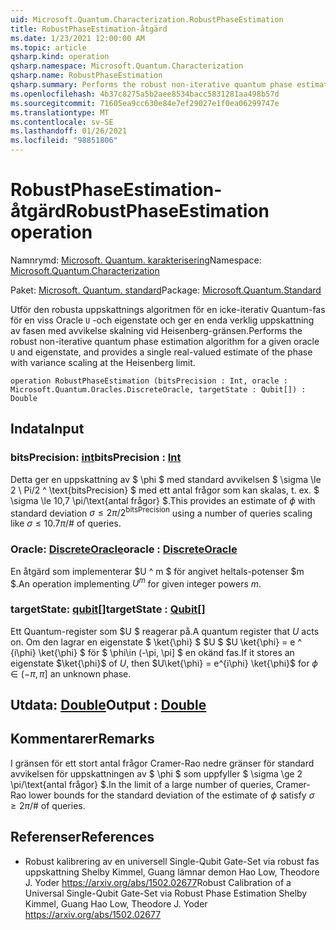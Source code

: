 ```yaml
---
uid: Microsoft.Quantum.Characterization.RobustPhaseEstimation
title: RobustPhaseEstimation-åtgärd
ms.date: 1/23/2021 12:00:00 AM
ms.topic: article
qsharp.kind: operation
qsharp.namespace: Microsoft.Quantum.Characterization
qsharp.name: RobustPhaseEstimation
qsharp.summary: Performs the robust non-iterative quantum phase estimation algorithm for a given oracle `U` and eigenstate, and provides a single real-valued estimate of the phase with variance scaling at the Heisenberg limit.
ms.openlocfilehash: 4b37c8275a5b2aee8534bacc5831281aa498b57d
ms.sourcegitcommit: 71605ea9cc630e84e7ef29027e1f0ea06299747e
ms.translationtype: MT
ms.contentlocale: sv-SE
ms.lasthandoff: 01/26/2021
ms.locfileid: "98851806"
---
```

# <a name="robustphaseestimation-operation"></a><span data-ttu-id="5a552-102">RobustPhaseEstimation-åtgärd</span><span class="sxs-lookup"><span data-stu-id="5a552-102">RobustPhaseEstimation operation</span></span>

<span data-ttu-id="5a552-103">Namnrymd: [Microsoft. Quantum. karakterisering](xref:Microsoft.Quantum.Characterization)</span><span class="sxs-lookup"><span data-stu-id="5a552-103">Namespace: [Microsoft.Quantum.Characterization](xref:Microsoft.Quantum.Characterization)</span></span>

<span data-ttu-id="5a552-104">Paket: [Microsoft. Quantum. standard](https://nuget.org/packages/Microsoft.Quantum.Standard)</span><span class="sxs-lookup"><span data-stu-id="5a552-104">Package: [Microsoft.Quantum.Standard](https://nuget.org/packages/Microsoft.Quantum.Standard)</span></span>


<span data-ttu-id="5a552-105">Utför den robusta uppskattnings algoritmen för en icke-iterativ Quantum-fas för en viss Oracle `U` -och eigenstate och ger en enda verklig uppskattning av fasen med avvikelse skalning vid Heisenberg-gränsen.</span><span class="sxs-lookup"><span data-stu-id="5a552-105">Performs the robust non-iterative quantum phase estimation algorithm for a given oracle `U` and eigenstate, and provides a single real-valued estimate of the phase with variance scaling at the Heisenberg limit.</span></span>

```qsharp
operation RobustPhaseEstimation (bitsPrecision : Int, oracle : Microsoft.Quantum.Oracles.DiscreteOracle, targetState : Qubit[]) : Double
```


## <a name="input"></a><span data-ttu-id="5a552-106">Indata</span><span class="sxs-lookup"><span data-stu-id="5a552-106">Input</span></span>

### <a name="bitsprecision--int"></a><span data-ttu-id="5a552-107">bitsPrecision: [int](xref:microsoft.quantum.lang-ref.int)</span><span class="sxs-lookup"><span data-stu-id="5a552-107">bitsPrecision : [Int](xref:microsoft.quantum.lang-ref.int)</span></span>

<span data-ttu-id="5a552-108">Detta ger en uppskattning av $ \phi $ med standard avvikelsen $ \sigma \le 2 \ Pi/2 ^ \text{bitsPrecision} $ med ett antal frågor som kan skalas, t. ex. $ \sigma \le 10,7 \pi/\text{antal frågor} $.</span><span class="sxs-lookup"><span data-stu-id="5a552-108">This provides an estimate of $\phi$ with standard deviation $\sigma \le 2\pi / 2^\text{bitsPrecision}$ using a number of queries scaling like $\sigma \le 10.7 \pi / \text{# of queries}$.</span></span>


### <a name="oracle--discreteoracle"></a><span data-ttu-id="5a552-109">Oracle: [DiscreteOracle](xref:Microsoft.Quantum.Oracles.DiscreteOracle)</span><span class="sxs-lookup"><span data-stu-id="5a552-109">oracle : [DiscreteOracle](xref:Microsoft.Quantum.Oracles.DiscreteOracle)</span></span>

<span data-ttu-id="5a552-110">En åtgärd som implementerar $U ^ m $ för angivet heltals-potenser $m $.</span><span class="sxs-lookup"><span data-stu-id="5a552-110">An operation implementing $U^m$ for given integer powers $m$.</span></span>


### <a name="targetstate--qubit"></a><span data-ttu-id="5a552-111">targetState: [qubit](xref:microsoft.quantum.lang-ref.qubit)[]</span><span class="sxs-lookup"><span data-stu-id="5a552-111">targetState : [Qubit](xref:microsoft.quantum.lang-ref.qubit)[]</span></span>

<span data-ttu-id="5a552-112">Ett Quantum-register som $U $ reagerar på.</span><span class="sxs-lookup"><span data-stu-id="5a552-112">A quantum register that $U$ acts on.</span></span> <span data-ttu-id="5a552-113">Om den lagrar en eigenstate $ \ket{\phi} $ $U $ $U \ket{\phi} = e ^ {i\phi} \ket{\phi} $ för $ \phi\in (-\pi, \pi] $ en okänd fas.</span><span class="sxs-lookup"><span data-stu-id="5a552-113">If it stores an eigenstate $\ket{\phi}$ of $U$, then $U\ket{\phi} = e^{i\phi} \ket{\phi}$ for $\phi\in(-\pi,\pi]$ an unknown phase.</span></span>



## <a name="output--double"></a><span data-ttu-id="5a552-114">Utdata: [Double](xref:microsoft.quantum.lang-ref.double)</span><span class="sxs-lookup"><span data-stu-id="5a552-114">Output : [Double](xref:microsoft.quantum.lang-ref.double)</span></span>



## <a name="remarks"></a><span data-ttu-id="5a552-115">Kommentarer</span><span class="sxs-lookup"><span data-stu-id="5a552-115">Remarks</span></span>

<span data-ttu-id="5a552-116">I gränsen för ett stort antal frågor Cramer-Rao nedre gränser för standard avvikelsen för uppskattningen av $ \phi $ som uppfyller $ \sigma \ge 2 \pi/\text{antal frågor} $.</span><span class="sxs-lookup"><span data-stu-id="5a552-116">In the limit of a large number of queries, Cramer-Rao lower bounds for the standard deviation of the estimate of $\phi$ satisfy $\sigma \ge 2 \pi / \text{# of queries}$.</span></span>

## <a name="references"></a><span data-ttu-id="5a552-117">Referenser</span><span class="sxs-lookup"><span data-stu-id="5a552-117">References</span></span>

- <span data-ttu-id="5a552-118">Robust kalibrering av en universell Single-Qubit Gate-Set via robust fas uppskattning Shelby Kimmel, Guang lämnar demon Hao Low, Theodore J. Yoder https://arxiv.org/abs/1502.02677</span><span class="sxs-lookup"><span data-stu-id="5a552-118">Robust Calibration of a Universal Single-Qubit Gate-Set via Robust Phase Estimation Shelby Kimmel, Guang Hao Low, Theodore J. Yoder https://arxiv.org/abs/1502.02677</span></span>